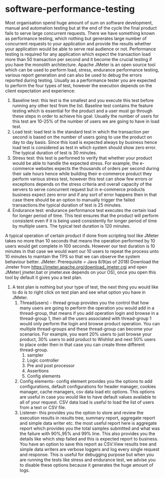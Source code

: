# software-performance-testing

Most organisation spend huge amount of sum on software development, manual and automation testing but at the end of the cycle the final product fails to serve large concurrent requests.
There we have something known as performance testing, which nothing but generates large number of concurrent requests to your application and provide the results whether your application would be able to serve real audience or not. Performance testing is required for any application which expect the transaction load more than 50 transaction per second and it become the crucial testing if you have the monolith architecture.
Apache JMeter is an open source tool which can be used to perform load, stress, endurance performance testing, various report generation and can also be used to debug the errors reported during testing.
Usually as a performance tester you are expected to perform the four types of test, however the execution depends on the client expectation and experience:
1. Baseline test: this test is the smallest and you execute this test before running any other test from the list. Baseline test contains the feature testing which is essential for the product and a user must go through these steps in order to achieve his goal. Usually the number of users for this test are 10-25% of the number of users we are going to have in load test.
2. Load test: load test is the standard test in which the transaction per second is based on the number of users going to use the product on day to day basis. Since this load is expected always by business hence load test is considered as test in which system should show zero error. The typical duration of test is 30 minutes.
3. Stress test: this test is performed to verify that whether your product would be able to handle the expected stress. For example, the e-commerce websites expects the thousands of orders per second during their sale hours hence while building their e-commerce product they perform various stress test, however this test can show few errors or exceptions depends on the stress criteria and overall capacity of the servers to serve concurrent request but in e-commerce products business expect zero error and if any sort of error happens then in that case there should be an option to manually trigger the failed transactions.the typical duration of test is 25 minutes.
4. Endurance test: endurance performance test executes the certain load for longer period of time. This test ensures that the product will perform consistent even if it is being used consistently for longer period of time by multiple users. The typical test duration is 120 minutes.

A typical operation of certain product if done from scripting tool like JMeter takes no more than 10 seconds that means the operation performed by 10 users would get complete in 100 seconds. However our test duration is 10 minutes in that case we would want our 10 users to repeat the process unto 10 minutes to maintain the TPS so that we can observe the system behaviour better.
JMeter:
Prerequisite = Java 8/9(as of 2018)
Download the Jmeter from https://jmeter.apache.org/download_jmeter.cgi and open JMeter( jmeter.bat or jmeter.exe depends on your OS), once you open this tool by default it gives you a test plan. 

1. A test plan is nothing but your type of test, the next thing you would like to do is to right click on test plan and see what option you have in JMeter.
    1. Thread(users) - thread group provides you the control that how many users are going to perform the operation you would add in a thread-group, that means if you add operation login and browse in a thread-group 1, then all the users associated with thread-group 1 would only perform the login and browse product operation. You can multiple thread-groups and these thread-group can become your scenarios. For example, you want 20% users to just browse your product, 30% users to add product to Wishlist and next 50% users to place order then in that case you can create three different thread-group.
        1. sampler
        2. Logic controller
        3. Pre and post processor
        4. Assertions
        5. Config elements
    2. Config elements- config element provides you the options to add configurations, default configurations for header manager, cookies manager, cache managers, csv data load etc options. This options are useful in case you would like to have default values available to all of your request. CSV data load is useful to load the list of users from a text or CSV file.
    3. Listener- this provides you the option to store and review the execution results in results tree, summary report, aggregate report and simple data writer etc. the most useful report here is aggregate report which provides you the total samples submitted and what was the failure with 90%,95% and 99% line. This also provides you the details like which step failed and this is expected report to business. You have an option to save this report as CSV.View results tree and simple data writers are verbose loggers and log every single request and response. This is useful for debugging purpose but when you are running the tests like stress and endurance test, we advise you to disable these options because it generates the huge amount of logs.
